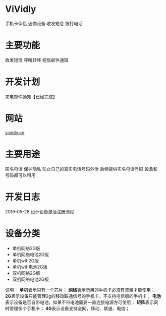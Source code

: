 # ViVidly
手机卡伴侣 迷你设备 收发短息 拨打电话

# 主要功能
收发短信
呼叫转移
短信邮件通知

# 开发计划
来电邮件通知【已经完成】

# 网站
[vividly.cn](http://vividly.cn)


# 主要用途
匿名电话 保护隐私 防止自己的真实电话号码外泄 
后续提供实名电话号码 设备和号码都可以租用

# 开发日志

2019-05-28 设计设备激活注册流程


# 设备分类
* 单机网络2G版
* 单机网络电池2G版
* 单机wifi2G版
* 单机wifi电池2G版
* 双机网络2G版
* 双机网络电池2G版

说明：
**单机**表示只有一个芯片；
**网络**表示所用的手机卡必须有流量才能使用；
**2G**表示设备只能管理2g的移动联通信号的手机卡，不支持电信版的手机卡；
**电池**表示设备是否自带电池，如果不带电池需要一直连接电源方可使用；
**矩阵**表示同时管理多个手机卡；
**4G**表示设备支持全网，移动、联通、电信；
